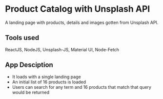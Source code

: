 # Product Catalog with Unsplash API

A landing page with products, details and images gotten from Unsplash API.

## Tools used

ReactJS, NodeJS, Unsplash-JS, Material UI, Node-Fetch

## App Desciption

- It loads with a single landing page
- An initial list of 16 products is loaded
- Users can search for any term and 16 products that match that query would be returned
